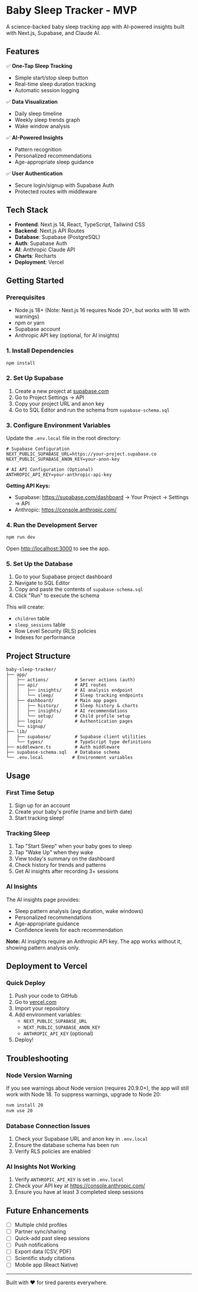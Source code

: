 # Baby Sleep Tracker - MVP

A science-backed baby sleep tracking app with AI-powered insights built with Next.js, Supabase, and Claude AI.

## Features

✅ **One-Tap Sleep Tracking**
- Simple start/stop sleep button
- Real-time sleep duration tracking
- Automatic session logging

✅ **Data Visualization**
- Daily sleep timeline
- Weekly sleep trends graph
- Wake window analysis

✅ **AI-Powered Insights**
- Pattern recognition
- Personalized recommendations
- Age-appropriate sleep guidance

✅ **User Authentication**
- Secure login/signup with Supabase Auth
- Protected routes with middleware

## Tech Stack

- **Frontend**: Next.js 14, React, TypeScript, Tailwind CSS
- **Backend**: Next.js API Routes
- **Database**: Supabase (PostgreSQL)
- **Auth**: Supabase Auth
- **AI**: Anthropic Claude API
- **Charts**: Recharts
- **Deployment**: Vercel

## Getting Started

### Prerequisites

- Node.js 18+ (Note: Next.js 16 requires Node 20+, but works with 18 with warnings)
- npm or yarn
- Supabase account
- Anthropic API key (optional, for AI insights)

### 1. Install Dependencies

```bash
npm install
```

### 2. Set Up Supabase

1. Create a new project at [supabase.com](https://supabase.com)
2. Go to Project Settings → API
3. Copy your project URL and anon key
4. Go to SQL Editor and run the schema from `supabase-schema.sql`

### 3. Configure Environment Variables

Update the `.env.local` file in the root directory:

```env
# Supabase Configuration
NEXT_PUBLIC_SUPABASE_URL=https://your-project.supabase.co
NEXT_PUBLIC_SUPABASE_ANON_KEY=your-anon-key

# AI API Configuration (Optional)
ANTHROPIC_API_KEY=your-anthropic-api-key
```

**Getting API Keys:**
- Supabase: https://supabase.com/dashboard → Your Project → Settings → API
- Anthropic: https://console.anthropic.com/

### 4. Run the Development Server

```bash
npm run dev
```

Open [http://localhost:3000](http://localhost:3000) to see the app.

### 5. Set Up the Database

1. Go to your Supabase project dashboard
2. Navigate to SQL Editor
3. Copy and paste the contents of `supabase-schema.sql`
4. Click "Run" to execute the schema

This will create:
- `children` table
- `sleep_sessions` table
- Row Level Security (RLS) policies
- Indexes for performance

## Project Structure

```
baby-sleep-tracker/
├── app/
│   ├── actions/          # Server actions (auth)
│   ├── api/              # API routes
│   │   ├── insights/     # AI analysis endpoint
│   │   └── sleep/        # Sleep tracking endpoints
│   ├── dashboard/        # Main app pages
│   │   ├── history/      # Sleep history & charts
│   │   ├── insights/     # AI recommendations
│   │   └── setup/        # Child profile setup
│   ├── login/            # Authentication pages
│   └── signup/
├── lib/
│   ├── supabase/         # Supabase client utilities
│   └── types/            # TypeScript type definitions
├── middleware.ts         # Auth middleware
├── supabase-schema.sql   # Database schema
└── .env.local           # Environment variables
```

## Usage

### First Time Setup

1. Sign up for an account
2. Create your baby's profile (name and birth date)
3. Start tracking sleep!

### Tracking Sleep

1. Tap "Start Sleep" when your baby goes to sleep
2. Tap "Wake Up" when they wake
3. View today's summary on the dashboard
4. Check history for trends and patterns
5. Get AI insights after recording 3+ sessions

### AI Insights

The AI insights page provides:
- Sleep pattern analysis (avg duration, wake windows)
- Personalized recommendations
- Age-appropriate guidance
- Confidence levels for each recommendation

**Note:** AI insights require an Anthropic API key. The app works without it, showing pattern analysis only.

## Deployment to Vercel

### Quick Deploy

1. Push your code to GitHub
2. Go to [vercel.com](https://vercel.com)
3. Import your repository
4. Add environment variables:
   - `NEXT_PUBLIC_SUPABASE_URL`
   - `NEXT_PUBLIC_SUPABASE_ANON_KEY`
   - `ANTHROPIC_API_KEY` (optional)
5. Deploy!

## Troubleshooting

### Node Version Warning

If you see warnings about Node version (requires 20.9.0+), the app will still work with Node 18. To suppress warnings, upgrade to Node 20:

```bash
nvm install 20
nvm use 20
```

### Database Connection Issues

1. Check your Supabase URL and anon key in `.env.local`
2. Ensure the database schema has been run
3. Verify RLS policies are enabled

### AI Insights Not Working

1. Verify `ANTHROPIC_API_KEY` is set in `.env.local`
2. Check your API key at https://console.anthropic.com/
3. Ensure you have at least 3 completed sleep sessions

## Future Enhancements

- [ ] Multiple child profiles
- [ ] Partner sync/sharing
- [ ] Quick-add past sleep sessions
- [ ] Push notifications
- [ ] Export data (CSV, PDF)
- [ ] Scientific study citations
- [ ] Mobile app (React Native)

---

Built with ❤️ for tired parents everywhere.
